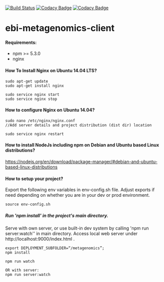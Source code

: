 [![Build Status](https://travis-ci.org/EBI-Metagenomics/ebi-metagenomics-client.svg?branch=master)](https://travis-ci.org/EBI-Metagenomics/ebi-metagenomics-client)
[![Codacy Badge](https://api.codacy.com/project/badge/Coverage/a6b6fad49bc34f10b3498086faacbde6)](https://www.codacy.com/app/mb1069/ebi-metagenomics-client?utm_source=github.com&utm_medium=referral&utm_content=EBI-Metagenomics/ebi-metagenomics-client&utm_campaign=Badge_Coverage)
[![Codacy Badge](https://api.codacy.com/project/badge/Grade/a6b6fad49bc34f10b3498086faacbde6)](https://www.codacy.com/app/mb1069/ebi-metagenomics-client?utm_source=github.com&amp;utm_medium=referral&amp;utm_content=EBI-Metagenomics/ebi-metagenomics-client&amp;utm_campaign=Badge_Grade)
 # ebi-metagenomics-client
#### Requirements:
 - npm >= 5.3.0
 - nginx
 
#### How To Install Nginx on Ubuntu 14.04 LTS?

```
sudo apt-get update
sudo apt-get install nginx

sudo service nginx start
sudo service nginx stop
```

#### How to configure Nginx on Ubuntu 14.04?

```
sudo nano /etc/nginx/nginx.conf
//Add server details and project distribution (dist dir) location

sudo service nginx restart
```


#### How to install NodeJs including npm on Debian and Ubuntu based Linux distributions?
https://nodejs.org/en/download/package-manager/#debian-and-ubuntu-based-linux-distributions

#### How to setup your project?
Export the following env variables in env-config.sh file. Adjust exports if need depending on whether you are in your dev or
prod environment.

```
source env-config.sh
```

##### Run 'npm install' in the project's main directory.
 Serve with own server, or use built-in dev system by calling 'npm run server:watch'' in main directory.
 Access local web server under http://localhost:9000/index.html .
```
export DEPLOYMENT_SUBFOLDER=“/metagenomics”;
npm install

npm run watch 

OR with server:
npm run server:watch
```
